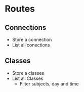 # Routes

## Connections

- Store a connection
- List all conections 

## Classes

- Store a classes
- List all Classes
    - Filter subjects, day and time

